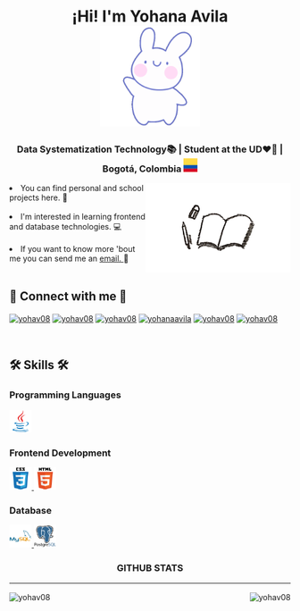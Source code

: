 <h1 align="center"> ¡Hi! I'm Yohana Avila <br>
    <img class="centerImage" width="180" height="180" src="https://github.com/yohav08/yohav08/blob/main/hi.gif" alt="Hello">
</h1>
  
<h3 align="center"> 
    Data Systematization Technology📚 | Student at the UD♥🧡 | Bogotá, Colombia <img  width="25" height="25" src="https://github.com/yohav08/yohav08/blob/main/colombia.png" alt="co">
</h3>

<p>
    <img align="right" width="260" height="160"src="https://github.com/yohav08/yohav08/blob/main/study.gif" alt="Study">
    <li> You can find personal and school projects here. 📖 <br><br> </li> 
    <li> I'm interested in learning frontend and database technologies. 💻 <br><br> </li>
    <li> If you want to know more 'bout me you can send me an 
        <a href="https://mail.google.com/mail/u/0/?fs=1&tf=cm&source=mailto&to=yohana.avila3009@gmail.com">email. </a> 📩 <br><br> 
    </li> 
</p>
  
<h2 align="left"> 📲 Connect with me 📲 </h2>
<p align="left">
    <a href="https://twitter.com/yohav08" target="blank">
        <img align="center" src="https://raw.githubusercontent.com/rahuldkjain/github-profile-readme-generator/master/src/images/icons/Social/twitter.svg" alt="yohav08" height="30" width="40" /></a>
    <a href="https://www.linkedin.com/in/yohav08/" target="blank">
        <img align="center" src="https://raw.githubusercontent.com/rahuldkjain/github-profile-readme-generator/master/src/images/icons/Social/linked-in-alt.svg" alt="yohav08" height="30" width="40" /></a>
    <a href="https://stackoverflow.com/users/20267863/yohav08" target="blank">
        <img align="center" src="https://raw.githubusercontent.com/rahuldkjain/github-profile-readme-generator/master/src/images/icons/Social/stack-overflow.svg" alt="yohav08" height="30" width="40" /></a>
    <a href="https://kaggle.com/yohanaavila" target="blank">
        <img align="center" src="https://raw.githubusercontent.com/rahuldkjain/github-profile-readme-generator/master/src/images/icons/Social/kaggle.svg" alt="yohanaavila" height="30" width="40" /></a>
    <a href="https://instagram.com/yohav08" target="blank">
        <img align="center" src="https://raw.githubusercontent.com/rahuldkjain/github-profile-readme-generator/master/src/images/icons/Social/instagram.svg" alt="yohav08" height="30" width="40" /></a>
    <a href="https://www.hackerrank.com/yohav08" target="blank">
        <img align="center" src="https://raw.githubusercontent.com/rahuldkjain/github-profile-readme-generator/master/src/images/icons/Social/hackerrank.svg" alt="yohav08" height="30" width="40" /></a>
</p>
  
<br> 
<h2 align="left"> 🛠 Skills 🛠 </h2>
<h3> Programming Languages
    <p align="left"> 
        <a href="https://www.java.com" target="_blank" rel="noreferrer"> 
            <img src="https://raw.githubusercontent.com/devicons/devicon/master/icons/java/java-original.svg" alt="java" width="40" height="40"/> 
        </a> 
    </p>
</h3>

<h3> Frontend Development
    <p align="left"> 
        <a href="https://www.w3schools.com/css/" target="_blank" rel="noreferrer"> 
            <img src="https://raw.githubusercontent.com/devicons/devicon/master/icons/css3/css3-original-wordmark.svg" alt="css3" width="40" height="40"/> 
        </a> 
        <a href="https://www.w3.org/html/" target="_blank" rel="noreferrer"> 
            <img src="https://raw.githubusercontent.com/devicons/devicon/master/icons/html5/html5-original-wordmark.svg" alt="html5" width="40" height="40"/> 
        </a> 
    </p>
</h3>

<h3> Database
    <p align="left"> 
        <a href="https://www.mysql.com/" target="_blank" rel="noreferrer"> 
            <img src="https://raw.githubusercontent.com/devicons/devicon/master/icons/mysql/mysql-original-wordmark.svg" alt="mysql" width="40" height="40"/> 
        </a> 
        <a href="https://www.postgresql.org" target="_blank" rel="noreferrer"> 
            <img src="https://raw.githubusercontent.com/devicons/devicon/master/icons/postgresql/postgresql-original-wordmark.svg" alt="postgresql" width="40" height="40"/> 
        </a> 
    </p>
</h3>

<h3 align="center">GITHUB STATS<hr/></h3>
<img align="left" src="https://github-readme-stats.vercel.app/api?username=yohav08&theme=radical&show_icons=true&line_height=27&" alt="yohav08" />
<img align="right" src="https://github-readme-stats.vercel.app/api/top-langs/?username=yohav08&theme=radical&,dockerfile" alt="yohav08" />


